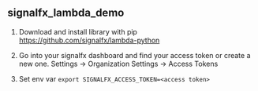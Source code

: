## signalfx_lambda_demo 

1. Download and install library with pip
https://github.com/signalfx/lambda-python

2. Go into your signalfx dashboard and find your access token or create a new one. Settings -> Organization Settings -> Access Tokens

3. Set env var
`export SIGNALFX_ACCESS_TOKEN=<access token>`
